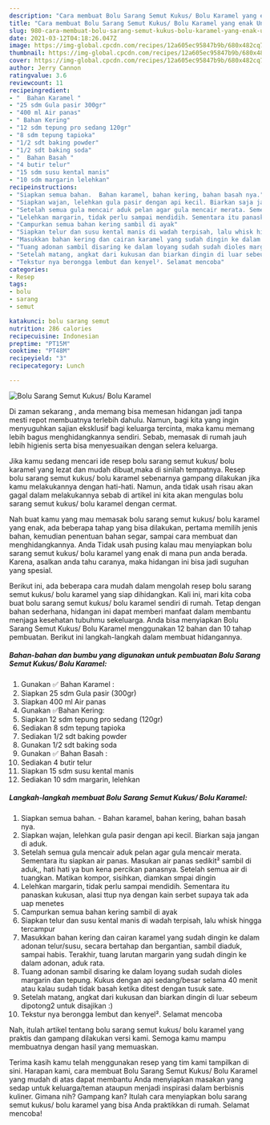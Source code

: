 ```yaml
---
description: "Cara membuat Bolu Sarang Semut Kukus/ Bolu Karamel yang enak Untuk Jualan"
title: "Cara membuat Bolu Sarang Semut Kukus/ Bolu Karamel yang enak Untuk Jualan"
slug: 980-cara-membuat-bolu-sarang-semut-kukus-bolu-karamel-yang-enak-untuk-jualan
date: 2021-03-12T04:18:26.047Z
image: https://img-global.cpcdn.com/recipes/12a605ec95847b9b/680x482cq70/bolu-sarang-semut-kukus-bolu-karamel-foto-resep-utama.jpg
thumbnail: https://img-global.cpcdn.com/recipes/12a605ec95847b9b/680x482cq70/bolu-sarang-semut-kukus-bolu-karamel-foto-resep-utama.jpg
cover: https://img-global.cpcdn.com/recipes/12a605ec95847b9b/680x482cq70/bolu-sarang-semut-kukus-bolu-karamel-foto-resep-utama.jpg
author: Jerry Cannon
ratingvalue: 3.6
reviewcount: 11
recipeingredient:
- "  Bahan Karamel "
- "25 sdm Gula pasir 300gr"
- "400 ml Air panas"
- " Bahan Kering"
- "12 sdm tepung pro sedang 120gr"
- "8 sdm tepung tapioka"
- "1/2 sdt baking powder"
- "1/2 sdt baking soda"
- "  Bahan Basah "
- "4 butir telur"
- "15 sdm susu kental manis"
- "10 sdm margarin lelehkan"
recipeinstructions:
- "Siapkan semua bahan.  Bahan karamel, bahan kering, bahan basah nya."
- "Siapkan wajan, lelehkan gula pasir dengan api kecil. Biarkan saja jangan di aduk."
- "Setelah semua gula mencair aduk pelan agar gula mencair merata. Sementara itu siapkan air panas. Masukan air panas sedikit² sambil di aduk,, hati hati ya bun kena percikan panasnya. Setelah semua air di tuangkan. Matikan kompor, sisihkan, diamkan smpai dingin"
- "Lelehkan margarin, tidak perlu sampai mendidih. Sementara itu panaskan kukusan, alasi ttup nya dengan kain serbet supaya tak ada uap menetes"
- "Campurkan semua bahan kering sambil di ayak"
- "Siapkan telur dan susu kental manis di wadah terpisah, lalu whisk hingga tercampur"
- "Masukkan bahan kering dan cairan karamel yang sudah dingin ke dalam adonan telur/susu, secara bertahap dan bergantian, sambil diaduk, sampai habis. Terakhir, tuang larutan margarin yang sudah dingin ke dalam adonan, aduk rata."
- "Tuang adonan sambil disaring ke dalam loyang sudah sudah dioles margarin dan tepung. Kukus dengan api sedang/besar selama 40 menit atau kalau sudah tidak basah ketika ditest dengan tusuk sate."
- "Setelah matang, angkat dari kukusan dan biarkan dingin di luar sebeum dipotong2 untuk disajikan :)"
- "Tekstur nya berongga lembut dan kenyel². Selamat mencoba"
categories:
- Resep
tags:
- bolu
- sarang
- semut

katakunci: bolu sarang semut 
nutrition: 286 calories
recipecuisine: Indonesian
preptime: "PT15M"
cooktime: "PT48M"
recipeyield: "3"
recipecategory: Lunch

---
```



![Bolu Sarang Semut Kukus/ Bolu Karamel](https://img-global.cpcdn.com/recipes/12a605ec95847b9b/680x482cq70/bolu-sarang-semut-kukus-bolu-karamel-foto-resep-utama.jpg)

Di zaman  sekarang , anda memang bisa memesan hidangan jadi tanpa mesti repot membuatnya terlebih dahulu. Namun, bagi kita yang ingin menyuguhkan sajian eksklusif bagi keluarga tercinta, maka kamu memang lebih bagus menghidangkannya sendiri. Sebab, memasak di rumah jauh lebih higienis serta bisa menyesuaikan dengan selera keluarga.

Jika kamu sedang mencari ide resep bolu sarang semut kukus/ bolu karamel yang lezat dan mudah dibuat,maka di sinilah tempatnya. Resep bolu sarang semut kukus/ bolu karamel  sebenarnya gampang dilakukan jika kamu melakukannya dengan hati-hati. Namun, anda tidak usah risau akan gagal dalam melakukannya 
sebab di artikel ini kita akan mengulas bolu sarang semut kukus/ bolu karamel dengan cermat.  



Nah buat kamu yang mau memasak bolu sarang semut kukus/ bolu karamel yang enak, ada beberapa tahap yang bisa dilakukan, pertama memilih jenis bahan, kemudian penentuan bahan segar, sampai cara membuat dan menghidangkannya. Anda Tidak usah pusing kalau mau menyiapkan bolu sarang semut kukus/ bolu karamel yang enak di mana pun anda berada. Karena, asalkan anda  tahu caranya, maka hidangan ini bisa jadi suguhan yang spesial.

Berikut ini, ada beberapa cara mudah dalam mengolah resep bolu sarang semut kukus/ bolu karamel yang siap dihidangkan. Kali ini, mari kita coba buat bolu sarang semut kukus/ bolu karamel sendiri di rumah. Tetap dengan bahan sederhana, hidangan ini dapat memberi manfaat dalam membantu menjaga kesehatan tubuhmu sekeluarga. Anda bisa menyiapkan Bolu Sarang Semut Kukus/ Bolu Karamel menggunakan 12 bahan dan 10 tahap pembuatan. Berikut ini langkah-langkah dalam membuat hidangannya.

<!--inarticleads1-->

##### Bahan-bahan dan bumbu yang digunakan untuk pembuatan Bolu Sarang Semut Kukus/ Bolu Karamel:

1. Gunakan  ✅ Bahan Karamel :
1. Siapkan 25 sdm Gula pasir (300gr)
1. Siapkan 400 ml Air panas
1. Gunakan  ✅Bahan Kering:
1. Siapkan 12 sdm tepung pro sedang (120gr)
1. Sediakan 8 sdm tepung tapioka
1. Sediakan 1/2 sdt baking powder
1. Gunakan 1/2 sdt baking soda
1. Gunakan  ✅ Bahan Basah :
1. Sediakan 4 butir telur
1. Siapkan 15 sdm susu kental manis
1. Sediakan 10 sdm margarin, lelehkan




<!--inarticleads2-->

##### Langkah-langkah membuat Bolu Sarang Semut Kukus/ Bolu Karamel:

1. Siapkan semua bahan.  - Bahan karamel, bahan kering, bahan basah nya.
1. Siapkan wajan, lelehkan gula pasir dengan api kecil. Biarkan saja jangan di aduk.
1. Setelah semua gula mencair aduk pelan agar gula mencair merata. Sementara itu siapkan air panas. Masukan air panas sedikit² sambil di aduk,, hati hati ya bun kena percikan panasnya. Setelah semua air di tuangkan. Matikan kompor, sisihkan, diamkan smpai dingin
1. Lelehkan margarin, tidak perlu sampai mendidih. Sementara itu panaskan kukusan, alasi ttup nya dengan kain serbet supaya tak ada uap menetes
1. Campurkan semua bahan kering sambil di ayak
1. Siapkan telur dan susu kental manis di wadah terpisah, lalu whisk hingga tercampur
1. Masukkan bahan kering dan cairan karamel yang sudah dingin ke dalam adonan telur/susu, secara bertahap dan bergantian, sambil diaduk, sampai habis. Terakhir, tuang larutan margarin yang sudah dingin ke dalam adonan, aduk rata.
1. Tuang adonan sambil disaring ke dalam loyang sudah sudah dioles margarin dan tepung. Kukus dengan api sedang/besar selama 40 menit atau kalau sudah tidak basah ketika ditest dengan tusuk sate.
1. Setelah matang, angkat dari kukusan dan biarkan dingin di luar sebeum dipotong2 untuk disajikan :)
1. Tekstur nya berongga lembut dan kenyel². Selamat mencoba




Nah, itulah artikel tentang  bolu sarang semut kukus/ bolu karamel  yang praktis dan gampang dilakukan versi kami. Semoga kamu mampu membuatnya dengan hasil yang memuaskan. 

Terima kasih kamu telah menggunakan resep yang tim kami tampilkan di sini. Harapan kami, cara membuat  Bolu Sarang Semut Kukus/ Bolu Karamel yang mudah di atas dapat membantu Anda menyiapkan masakan yang sedap untuk keluarga/teman ataupun menjadi inspirasi dalam berbisnis kuliner. Gimana nih? Gampang kan? Itulah cara menyiapkan bolu sarang semut kukus/ bolu karamel yang bisa Anda praktikkan di rumah. Selamat mencoba!

